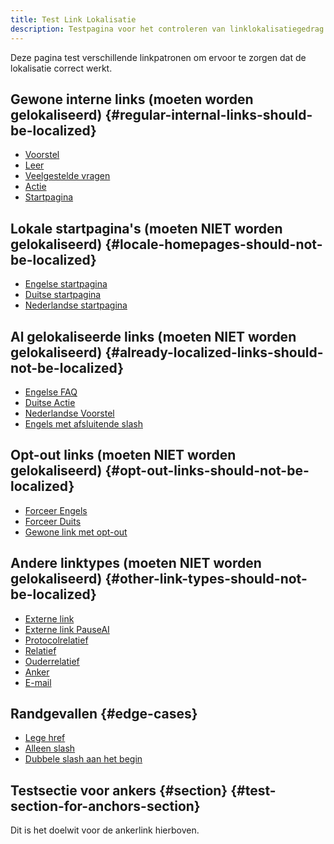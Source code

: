 ```yaml
---
title: Test Link Lokalisatie
description: Testpagina voor het controleren van linklokalisatiegedrag
---
```


Deze pagina test verschillende linkpatronen om ervoor te zorgen dat de lokalisatie correct werkt.

## Gewone interne links (moeten worden gelokaliseerd) {#regular-internal-links-should-be-localized}

- [Voorstel](/voorstellen)
- [Leer](/leer)
- [Veelgestelde vragen](/veelgestelde-vragen)
- [Actie](/actie)
- [Startpagina](/)

## Lokale startpagina's (moeten NIET worden gelokaliseerd) {#locale-homepages-should-not-be-localized}

- [Engelse startpagina](/en)
- [Duitse startpagina](/de)
- [Nederlandse startpagina](/nl)

## Al gelokaliseerde links (moeten NIET worden gelokaliseerd) {#already-localized-links-should-not-be-localized}

- [Engelse FAQ](/en/faq)
- [Duitse Actie](/de/action)
- [Nederlandse Voorstel](/nl/proposal)
- [Engels met afsluitende slash](/en/)

## Opt-out links (moeten NIET worden gelokaliseerd) {#opt-out-links-should-not-be-localized}

- [Forceer Engels](/en/proposal#no-localize)
- [Forceer Duits](/de/learn#no-localize)
- [Gewone link met opt-out](/action#no-localize)

## Andere linktypes (moeten NIET worden gelokaliseerd) {#other-link-types-should-not-be-localized}

- [Externe link](https://example.com)
- [Externe link PauseAI](https://pauseai.info/proposal)
- [Protocolrelatief](//example.com)
- [Relatief](./andere-pagina)
- [Ouderrelatief](../ouder-pagina)
- [Anker](#section) <!-- lokaliseer alleen het label -->
- [E-mail](mailto:test@example.com)

## Randgevallen {#edge-cases}

- [Lege href]()
- [Alleen slash](/)
- [Dubbele slash aan het begin](//geen-lokale)

## Testsectie voor ankers {#section} {#test-section-for-anchors-section}

Dit is het doelwit voor de ankerlink hierboven.